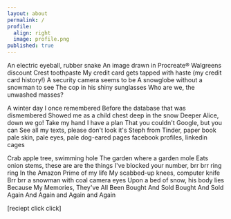 ```yaml
---
layout: about
permalink: /
profile:
  align: right
  image: profile.png
published: true
---
```


An electric eyeball, rubber snake
An image drawn in Procreate®
Walgreens discount Crest toothpaste
My credit card gets tapped with haste (my credit card history!)
A security camera seems to be
A snowglobe without a snowman to see
The cop in his shiny sunglasses
Who are we, the unwashed masses?

A winter day I once remembered
Before the database that was dismembered
Showed me as a child chest deep in the snow
Deeper Alice, down we go!
Take my hand I have a plan
That you couldn't Google, but you can
See all my texts, please don't look
it's Steph from Tinder, paper book
pale skin, pale eyes, pale dog-eared pages
facebook profiles, linkedin cages

Crab apple tree, swimming hole
The garden where a garden mole
Eats onion stems, these are are the things
I've blocked your number, brr brr ring ring
In the Amazon Prime of my life
My scabbed-up knees, computer knife
Brr brr a snowman with coal camera eyes
Upon a bed of snow, his body lies
Because My Memories, They've All Been Bought And Sold Bought And Sold Again And Again and Again and Again

[reciept click click]
